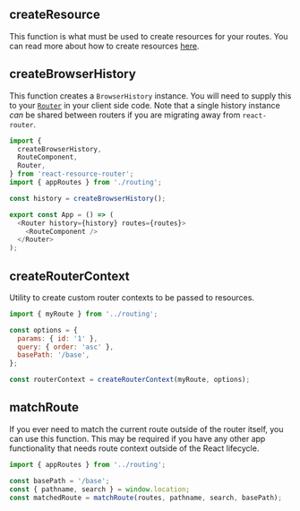 ## createResource

This function is what must be used to create resources for your routes. You can read more about how to create resources [here](../resources/creation.md).

## createBrowserHistory

This function creates a `BrowserHistory` instance. You will need to supply this to your [`Router`](./components.md#router) in your client side code. Note that a single history instance _can_ be shared between routers if you are migrating away from `react-router`.

```js
import {
  createBrowserHistory,
  RouteComponent,
  Router,
} from 'react-resource-router';
import { appRoutes } from './routing';

const history = createBrowserHistory();

export const App = () => (
  <Router history={history} routes={routes}>
    <RouteComponent />
  </Router>
);
```

## createRouterContext

Utility to create custom router contexts to be passed to resources.

```js
import { myRoute } from '../routing';

const options = {
  params: { id: '1' },
  query: { order: 'asc' },
  basePath: '/base',
};

const routerContext = createRouterContext(myRoute, options);
```

## matchRoute

If you ever need to match the current route outside of the router itself, you can use this function. This may be required if you have any other app functionality that needs route context outside of the React lifecycle.

```js
import { appRoutes } from '../routing';

const basePath = '/base';
const { pathname, search } = window.location;
const matchedRoute = matchRoute(routes, pathname, search, basePath);
```
